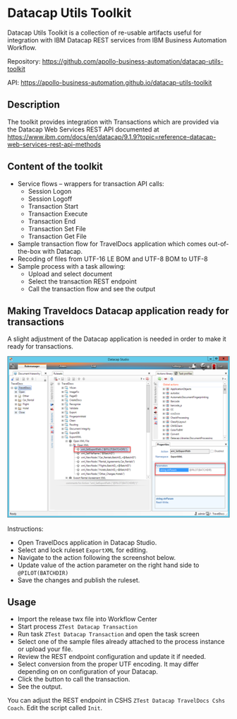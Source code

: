 # Datacap Utils Toolkit

Datacap Utils Toolkit is a collection of re-usable artifacts useful for integration with IBM Datacap REST services from IBM Business Automation Workflow.

Repository: <a href="https://github.com/apollo-business-automation/datacap-utils-toolkit" target="_blank">https://github.com/apollo-business-automation/datacap-utils-toolkit</a>

API: <a href="https://apollo-business-automation.github.io/datacap-utils-toolkit" target="_blank">https://apollo-business-automation.github.io/datacap-utils-toolkit</a>

## Description

The toolkit provides integration with Transactions which are provided via the Datacap Web Services REST API documented at https://www.ibm.com/docs/en/datacap/9.1.9?topic=reference-datacap-web-services-rest-api-methods

## Content of the toolkit

- Service flows – wrappers for transaction API calls:
  - Session Logon
  - Session Logoff
  - Transaction Start
  - Transaction Execute
  - Transaction End
  - Transaction Set File
  - Transaction Get File
- Sample transaction flow for TravelDocs application which comes out-of-the-box with Datacap.
- Recoding of files from UTF-16 LE BOM and UTF-8 BOM to UTF-8
- Sample process with a task allowing:
  - Upload and select document
  - Select the transaction REST endpoint
  - Call the transaction flow and see the output

## Making Traveldocs Datacap application ready for transactions

A slight adjustment of the Datacap application is needed in order to make it ready for transactions.

![assets/update-datacap-application-export-path.png](assets/update-datacap-application-export-path.png)

Instructions:
- Open TravelDocs application in Datacap Studio.
- Select and lock ruleset `ExportXML` for editing.
- Navigate to the action following the screenshot below.
- Update value of the action parameter on the right hand side to `@PILOT(BATCHDIR)`
- Save the changes and publish the ruleset.

## Usage

- Import the release twx file into Workflow Center
- Start process `ZTest Datacap Transaction`
- Run task `ZTest Datacap Transaction` and open the task screen
- Select one of the sample files already attached to the process instance or upload your file.
- Review the REST endpoint configuration and update it if needed.
- Select conversion from the proper UTF encoding. It may differ depending on on configuration of your Datacap.
- Click the button to call the transaction.
- See the output.

You can adjust the REST endpoint in CSHS `ZTest Datacap TravelDocs Cshs Coach`. Edit the script called `Init`.